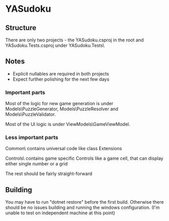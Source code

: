 # YASudoku

## Structure
There are only two projects - the YASudoku.csproj in the root and YASudoku.Tests.csproj under YASudoku.Tests\

## Notes
- Explicit nullables are required in both projects
- Expect further polishing for the next few days

### Important parts
Most of the logic for new game generation is under Models\PuzzleGenerator, Models\PuzzleResolver and Models\PuzzleValidator.

Most of the UI logic is under ViewModels\GameViewModel\.

### Less important parts
Common\ contains universal code like class Extensions

Controls\ contains game specific Controls like a game cell, that can display either single number or a grid

The rest should be fairly straight-forward

## Building
You may have to run "dotnet restore" before the first build. Otherwise there should be no issues building and running the windows configuration. (I'm unable to test on independent machine at this point)

